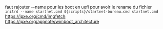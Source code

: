 faut rajouter --name pour les boot en uefi pour avoir le rename du fichier
`initrd --name startnet.cmd ${scripts}/startnet-bureau.cmd startnet.cmd
`
https://ipxe.org/cmd/imgfetch
https://ipxe.org/appnote/wimboot_architecture
